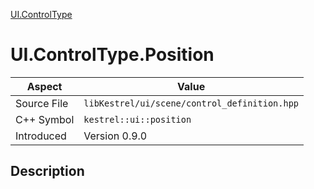 [UI.ControlType](index.md)
# UI.ControlType.Position
| Aspect | Value |
| --- | --- |
| Source File | `libKestrel/ui/scene/control_definition.hpp` |
| C++ Symbol | `kestrel::ui::position` |
| Introduced | Version 0.9.0 |
## Description
